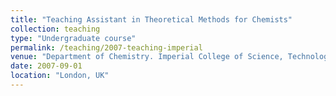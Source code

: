 ```yaml
---
title: "Teaching Assistant in Theoretical Methods for Chemists"
collection: teaching
type: "Undergraduate course"
permalink: /teaching/2007-teaching-imperial
venue: "Department of Chemistry. Imperial College of Science, Technology and Medicine"
date: 2007-09-01
location: "London, UK"
---
```


